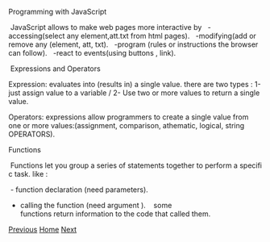  Programming with JavaScript
 
  JavaScript allows to make web pages more interactive by
  -accessing(select any element,att.txt from html pages).  
  -modifying(add or remove any (element, att, txt).  
  -program (rules or instructions the browser can follow).  
  -react to events(using buttons , link). 
  
   Expressions and Operators
  
  Expression: evaluates into (results in) a single value. there are two types :
    1-just assign value to a variable / 2- Use two or more values to return a single value.
    
  Operators: expressions allow programmers to create a single value from one or more values:(assignment, comparison, athematic, logical, string OPERATORS).  
  
  
  Functions  
  
   Functions let you group a series of statements together to perform a specific task. like : 

   - function declaration (need parameters).    
   - calling the function (need argument ).  
   some functions return information to the code that called them.

[Previous](Read06b.md)   [Home](README.md)  [Next](Read08.md)










